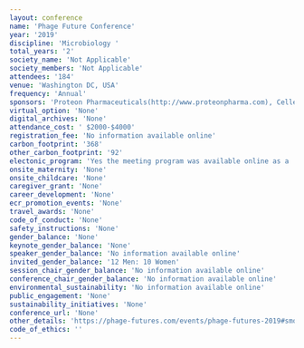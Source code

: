 ```yaml
---
layout: conference 
name: 'Phage Future Conference'
year: '2019'
discipline: 'Microbiology '
total_years: '2'
society_name: 'Not Applicable'
society_members: 'Not Applicable'
attendees: '184'
venue: 'Washington DC, USA'
frequency: 'Annual'
sponsors: 'Proteon Pharmaceuticals(http://www.proteonpharma.com), Cellexus(http://www.cellexus.com/),Cela Cells(https://clean-cells.com/), Phage, Therapy, Application and Research (https://home.liebertpub.com/publications/phage/652), Jafral(https://jafral.com/), Myriadelab(http://www.myriadelab.com/en/), Phagelux(http://www.phagelux.com/)'
virtual_option: 'None'
digital_archives: 'None'
attendance_cost: ' $2000-$4000'
registration_fee: 'No information available online'
carbon_footprint: '368'
other_carbon_footprint: '92'
electonic_program: 'Yes the meeting program was available online as a .pdf file on the conference website.'
onsite_maternity: 'None'
onsite_childcare: 'None'
caregiver_grant: 'None'
career_development: 'None'
ecr_promotion_events: 'None'
travel_awards: 'None'
code_of_conduct: 'None'
safety_instructions: 'None'
gender_balance: 'None'
keynote_gender_balance: 'None'
speaker_gender_balance: 'No information available online'
invited_gender_balance: '12 Men: 10 Women'
session_chair_gender_balance: 'No information available online'
conference_chair_gender_balance: 'No information available online'
environmental_sustainability: 'No information available online'
public_engagement: 'None'
sustainability_initiatives: 'None'
conference_url: 'None'
other_details: 'https://phage-futures.com/events/phage-futures-2019#smooth-scroll-top'
code_of_ethics: ''
---
```


